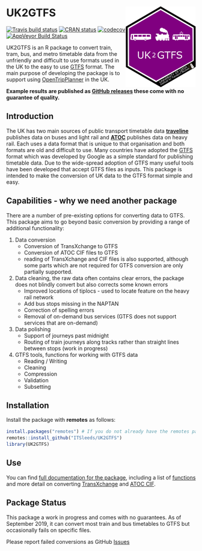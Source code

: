
<!-- README.md is generated from README.Rmd. Please edit that file -->

# UK2GTFS <a href='https://itsleeds.github.io/'><img src='man/figures/logo.png' align="right" height=215/></a>

<!-- badges: start -->

[![Travis build
status](https://travis-ci.org/ITSLeeds/UK2GTFS.svg?branch=master)](https://travis-ci.org/itsleeds/UK2GTFS)
[![CRAN
status](https://www.r-pkg.org/badges/version/UK2GTFS)](https://cran.r-project.org/package=UK2GTFS)
[![codecov](https://codecov.io/gh/itsleeds/UK2GTFS/branch/master/graph/badge.svg)](https://codecov.io/gh/itsleeds/UK2GTFS)
[![AppVeyor Build
Status](https://ci.appveyor.com/api/projects/status/github/itsleeds/UK2GTFS?branch=master&svg=true)](https://ci.appveyor.com/project/mem48/UK2GTFS)
<!-- badges: end -->

UK2GTFS is an R package to convert train, tram, bus, and metro timetable
data from the unfriendly and difficult to use formats used in the UK to
the easy to use [GTFS](https://developers.google.com/transit/gtfs/)
format. The main purpose of developing the package is to support using
[OpenTripPlanner](https://github.com/ropensci/opentripplanner) in the
UK.

**Example results are published as [GitHub
releases](https://github.com/ITSLeeds/UK2GTFS/releases) these come with
no guarantee of quality.**

## Introduction

The UK has two main sources of public transport timetable data
[**traveline**](https://www.travelinedata.org.uk/) publishes data on
buses and light rail and
[**ATOC**](http://data.atoc.org/rail-industry-data) publishes data on
heavy rail. Each uses a data format that is unique to that organisation
and both formats are old and difficult to use. Many countries have
adopted the [GTFS](https://developers.google.com/transit/gtfs/) format
which was developed by Google as a simple standard for publishing
timetable data. Due to the wide-spread adoption of GTFS many useful
tools have been developed that accept GTFS files as inputs. This package
is intended to make the conversion of UK data to the GTFS format simple
and easy.

## Capabilities - why we need another package

There are a number of pre-existing options for converting data to GTFS.
This package aims to go beyond basic conversion by providing a range of
additional functionality:

1.  Data conversion
      - Conversion of TransXchange to GTFS
      - Conversion of ATOC CIF files to GTFS
      - reading of TransXchange and CIF files is also supported,
        although some parts which are not required for GTFS conversion
        are only partially supported.
2.  Data cleaning, the raw data often contains clear errors, the package
    does not blindly convert but also corrects some known errors
      - Improved locations of tiplocs - used to locate feature on the
        heavy rail network
      - Add bus stops missing in the NAPTAN
      - Correction of spelling errors
      - Removal of on-demand bus services (GTFS does not support
        services that are on-demand)
3.  Data polishing
      - Support of journeys past midnight
      - Routing of train journeys along tracks rather than straight
        lines between stops (work in progress)
4.  GTFS tools, functions for working with GTFS data
      - Reading / Writing
      - Cleaning
      - Compression
      - Validation
      - Subsetting

## Installation

Install the package with **remotes** as follows:

``` r
install.packages("remotes") # If you do not already have the remotes package
remotes::install_github("ITSleeds/UK2GTFS")
library(UK2GTFS)
```

## Use

You can find [full documentation for the
package](https://itsleeds.github.io/UK2GTFS/), including a list of
[functions](https://itsleeds.github.io/UK2GTFS/reference/index.html) and
more detail on converting
[TransXchange](https://itsleeds.github.io/UK2GTFS/articles/transxchange.html)
and [ATOC CIF](https://itsleeds.github.io/UK2GTFS/articles/ATOC.html).

## Package Status

This package a work in progress and comes with no guarantees. As of
September 2019, it can convert most train and bus timetables to GTFS but
occasionally fails on specific files.

Please report failed conversions as GitHub
[Issues](https://github.com/itsleeds/uk2gtfs/issues)
